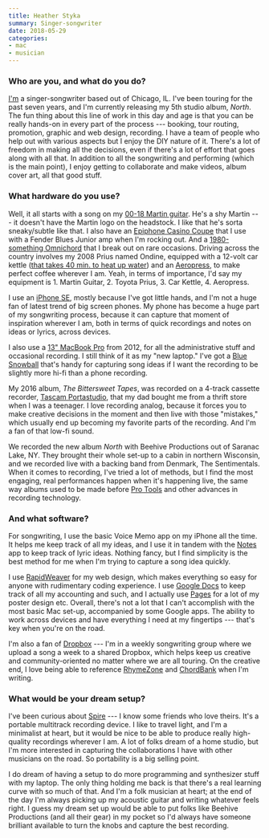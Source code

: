 ```yaml
---
title: Heather Styka
summary: Singer-songwriter
date: 2018-05-29
categories:
- mac
- musician
---
```


### Who are you, and what do you do?

[I'm](http://heather.styka.com/ "Heather's website.") a singer-songwriter based out of Chicago, IL. I've been touring for the past seven years, and I'm currently releasing my 5th studio album, _North_. The fun thing about this line of work in this day and age is that you can be really hands-on in every part of the process --- booking, tour routing, promotion, graphic and web design, recording. I have a team of people who help out with various aspects but I enjoy the DIY nature of it. There's a lot of freedom in making all the decisions, even if there's a lot of effort that goes along with all that. In addition to all the songwriting and performing (which is the main point), I enjoy getting to collaborate and make videos, album cover art, all that good stuff.

### What hardware do you use?

Well, it all starts with a song on my [00-18 Martin guitar][00-18]. He's a shy Martin --- it doesn't have the Martin logo on the headstock. I like that he's sorta sneaky/subtle like that. I also have an [Epiphone Casino Coupe][casino-coupe] that I use with a Fender Blues Junior amp when I'm rocking out. And a [1980-something Omnichord][omnichord] that I break out on rare occasions. Driving across the country involves my 2008 Prius named Ondine, equipped with a 12-volt car kettle ([that takes 40 min. to heat up water](https://www.instagram.com/p/kKq3WDiyWQ "Heather's Instagram photo of her car kettle.")) and an [Aeropress][], to make perfect coffee wherever I am. Yeah, in terms of importance, I'd say my equipment is 1. Martin Guitar, 2. Toyota Prius, 3. Car Kettle, 4. Aeropress.

I use an [iPhone SE][iphone-se], mostly because I've got little hands, and I'm not a huge fan of latest trend of big screen phones. My phone has become a huge part of my songwriting process, because it can capture that moment of inspiration wherever I am, both in terms of quick recordings and notes on ideas or lyrics, across devices.

I also use a [13" MacBook Pro][macbook-pro] from 2012, for all the administrative stuff and occasional recording. I still think of it as my "new laptop." I've got a [Blue Snowball][snowball] that's handy for capturing song ideas if I want the recording to be slightly more hi-fi than a phone recording.

My 2016 album, _The Bittersweet Tapes_, was recorded on a 4-track cassette recorder, [Tascam Portastudio][portastudio-414], that my dad bought me from a thrift store when I was a teenager. I love recording analog, because it forces you to make creative decisions in the moment and then live with those "mistakes," which usually end up becoming my favorite parts of the recording. And I'm a fan of that low-fi sound.

We recorded the new album _North_ with Beehive Productions out of Saranac Lake, NY. They brought their whole set-up to a cabin in northern Wisconsin, and we recorded live with a backing band from Denmark, The Sentimentals. When it comes to recording, I've tried a lot of methods, but I find the most engaging, real performances happen when it's happening live, the same way albums used to be made before [Pro Tools][pro-tools] and other advances in recording technology.

### And what software?

For songwriting, I use the basic Voice Memo app on my iPhone all the time. It helps me keep track of all my ideas, and I use it in tandem with the [Notes][notes-ios] app to keep track of lyric ideas. Nothing fancy, but I find simplicity is the best method for me when I'm trying to capture a song idea quickly.

I use [RapidWeaver][] for my web design, which makes everything so easy for anyone with rudimentary coding experience. I use [Google Docs][google-docs] to keep track of all my accounting and such, and I actually use [Pages][] for a lot of my poster design etc. Overall, there's not a lot that I can't accomplish with the most basic Mac set-up, accompanied by some Google apps. The ability to work across devices and have everything I need at my fingertips --- that's key when you're on the road.

I'm also a fan of [Dropbox][] --- I'm in a weekly songwriting group where we upload a song a week to a shared Dropbox, which helps keep us creative and community-oriented no matter where we are all touring. On the creative end, I love being able to reference [RhymeZone][rhymezone-ios] and [ChordBank][chordbank-ios] when I'm writing.

### What would be your dream setup?

I've been curious about [Spire][spire-studio] --- I know some friends who love theirs. It's a portable multitrack recording device. I like to travel light, and I'm a minimalist at heart, but it would be nice to be able to produce really high-quality recordings wherever I am. A lot of folks dream of a home studio, but I'm more interested in capturing the collaborations I have with other musicians on the road. So portability is a big selling point.

I do dream of having a setup to do more programming and synthesizer stuff with my laptop. The only thing holding me back is that there's a real learning curve with so much of that. And I'm a folk musician at heart; at the end of the day I'm always picking up my acoustic guitar and writing whatever feels right. I guess my dream set up would be able to put folks like Beehive Productions (and all their gear) in my pocket so I'd always have someone brilliant available to turn the knobs and capture the best recording.

[00-18]: https://www.martinguitar.com/guitars/standard-series/00-18/ "An acoustic guitar."
[aeropress]: https://aeropress.com/ "A pressure-based coffee/espresso maker."
[casino-coupe]: http://www.epiphone.com/Products/Electrics/Archtop/Casino-Coupe.aspx "An electric guitar."
[chordbank-ios]: https://itunes.apple.com/us/app/chordbank-how-to-play-guitar/id397602509 "A guitar cords app."
[dropbox]: https://www.dropbox.com/ "Online syncing and storage."
[google-docs]: https://en.wikipedia.org/wiki/Google_Docs "A web-based office suite."
[iphone-se]: https://en.wikipedia.org/wiki/IPhone_SE "A 4 inch smartphone."
[macbook-pro]: https://www.apple.com/macbook-pro/ "A laptop."
[notes-ios]: https://en.wikipedia.org/wiki/Notes_(application) "A built-in note-taking app."
[omnichord]: https://en.wikipedia.org/wiki/Omnichord "A unique electronic musical instrument."
[pages]: https://www.apple.com/pages/ "A Mac word processor and layout tool from Apple."
[portastudio-414]: https://en.wikipedia.org/wiki/Portastudio "A 4-track recorder."
[pro-tools]: https://www.avid.com/US/products/Pro-Tools-8-Software "Audio editing and processing software."
[rapidweaver]: https://www.realmacsoftware.com/rapidweaver/ "WYSIWYG web development software for the Mac."
[rhymezone-ios]: https://itunes.apple.com/us/app/rhymezone/id493493802 "A rhyming dictionary and thesaurus app."
[snowball]: http://bluemic.com/snowball/ "A USB microphone."
[spire-studio]: https://www.spire.live/content/spire/en/spire-studio.html "A portable recording studio."
